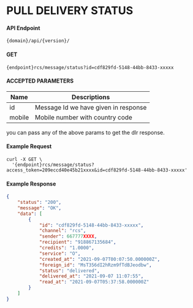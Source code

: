 # PULL DELIVERY STATUS

#### API Endpoint

```
{domain}/api/{version}/
```

#### GET

```
{endpoint}rcs/message/status?id=cdf829fd-5148-44bb-8433-xxxxx
```

#### ACCEPTED PARAMETERS

| Name     | Descriptions                         |
| -------- | ------------------------------------ |
| id       | Message Id we have given in response |
| mobile   | Mobile number with country code      |

you can pass any of the above params to get the dlr response.

#### Example Request

```curl
curl -X GET \
  '{endpoint}rcs/message/status?access_token=209eccd40e45b21xxxx&id=cdf829fd-5148-44bb-8433-xxxxx'
```

#### Example Response

```json
{
    "status": "200",
    "message": "OK",
    "data": [
        {
            "id": "cdf829fd-5148-44bb-8433-xxxxx",
            "channel": "rcs",
            "sender": 667777XXXX,
            "recipient": "918867135684",
            "credits": "1.0000",
            "service": "O",
            "created_at": "2021-09-07T00:07:50.000000Z",
            "foreign_id": "MsT356dI2hRzm9fTdBJeodbw",
            "status": "delivered",
            "delivered_at": "2021-09-07 11:07:55",
            "read_at": "2021-09-07T05:37:58.000000Z"
        }
    ]
}
```